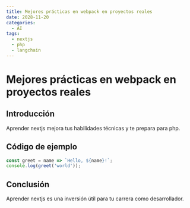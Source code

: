 ```yaml
---
title: Mejores prácticas en webpack en proyectos reales
date: 2028-11-20
categories:
  - AI
tags:
  - nextjs
  - php
  - langchain
---
```


# Mejores prácticas en webpack en proyectos reales

## Introducción

Aprender nextjs mejora tus habilidades técnicas y te prepara para php.

## Código de ejemplo

```javascript
const greet = name => `Hello, ${name}!`;
console.log(greet('world'));
```

## Conclusión

Aprender nextjs es una inversión útil para tu carrera como desarrollador.